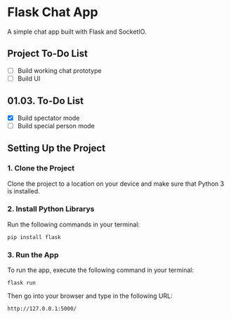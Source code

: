 # Flask Chat App
A simple chat app built with Flask and SocketIO.

## Project To-Do List
- [ ] Build working chat prototype
- [ ] Build UI

## 01.03. To-Do List
- [x] Build spectator mode
- [ ] Build special person mode

## Setting Up the Project
### 1. Clone the Project
Clone the project to a location on your device and make sure that Python 3 is installed.
### 2. Install Python Librarys
Run the following commands in your terminal:
```
pip install flask
```
### 3. Run the App
To run the app, execute the following command in your terminal:
```
flask run
```
Then go into your browser and type in the following URL:
```
http://127.0.0.1:5000/
```
